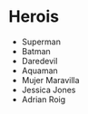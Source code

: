 # Herois

* Superman
* Batman
* Daredevil
* Aquaman
* Mujer Maravilla
* Jessica Jones
* Adrian Roig
